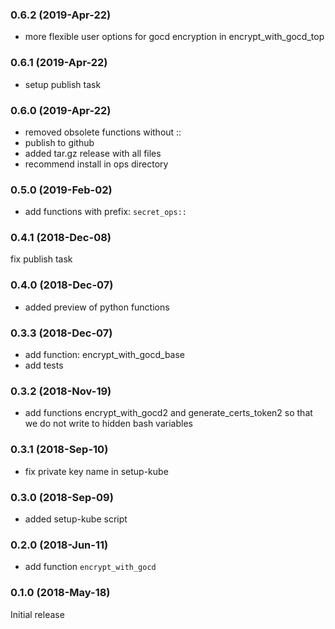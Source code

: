 ### 0.6.2 (2019-Apr-22)

 * more flexible user options for gocd encryption in encrypt_with_gocd_top

### 0.6.1 (2019-Apr-22)

 * setup publish task

### 0.6.0 (2019-Apr-22)

* removed obsolete functions without ::
* publish to github
* added tar.gz release with all files
* recommend install in ops directory

### 0.5.0 (2019-Feb-02)

* add functions with prefix: `secret_ops::`

### 0.4.1 (2018-Dec-08)

 fix publish task

### 0.4.0 (2018-Dec-07)

 * added preview of python functions

### 0.3.3 (2018-Dec-07)

* add function: encrypt_with_gocd_base
* add tests

### 0.3.2 (2018-Nov-19)

* add functions encrypt_with_gocd2 and generate_certs_token2
 so that we do not write to hidden bash variables

### 0.3.1 (2018-Sep-10)

 * fix private key name in setup-kube

### 0.3.0 (2018-Sep-09)

 * added setup-kube script

### 0.2.0 (2018-Jun-11)

* add function `encrypt_with_gocd`

### 0.1.0 (2018-May-18)

Initial release
